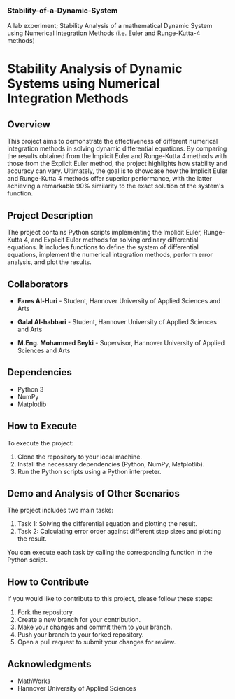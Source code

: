 ### Stability-of-a-Dynamic-System
A lab experiment; Stability Analysis of a mathematical Dynamic System using Numerical Integration Methods (i.e. Euler and Runge-Kutta-4 methods)

# Stability Analysis of Dynamic Systems using Numerical Integration Methods

## Overview

This project aims to demonstrate the effectiveness of different numerical integration methods in solving dynamic differential equations. By comparing the results obtained from the Implicit Euler and Runge-Kutta 4 methods with those from the Explicit Euler method, the project highlights how stability and accuracy can vary. Ultimately, the goal is to showcase how the Implicit Euler and Runge-Kutta 4 methods offer superior performance, with the latter achieving a remarkable 90% similarity to the exact solution of the system's function.

## Project Description

The project contains Python scripts implementing the Implicit Euler, Runge-Kutta 4, and Explicit Euler methods for solving ordinary differential equations. It includes functions to define the system of differential equations, implement the numerical integration methods, perform error analysis, and plot the results.

## Collaborators

- **Fares Al-Huri** - Student, Hannover University of Applied Sciences and Arts

- **Galal Al-habbari** - Student, Hannover University of Applied Sciences and Arts

- **M.Eng. Mohammed Beyki** - Supervisor, Hannover University of Applied Sciences and Arts

## Dependencies

- Python 3
- NumPy
- Matplotlib

## How to Execute

To execute the project:

1. Clone the repository to your local machine.
2. Install the necessary dependencies (Python, NumPy, Matplotlib).
3. Run the Python scripts using a Python interpreter.

## Demo and Analysis of Other Scenarios

The project includes two main tasks:

1. Task 1: Solving the differential equation and plotting the result.
2. Task 2: Calculating error order against different step sizes and plotting the result.

You can execute each task by calling the corresponding function in the Python script.

## How to Contribute

If you would like to contribute to this project, please follow these steps:

1. Fork the repository.
2. Create a new branch for your contribution.
3. Make your changes and commit them to your branch.
4. Push your branch to your forked repository.
5. Open a pull request to submit your changes for review.

## Acknowledgments

- MathWorks
- Hannover University of Applied Sciences

